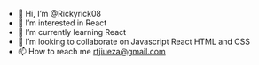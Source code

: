 - 👋 Hi, I’m @Rickyrick08
- 👀 I’m interested in  React
- 🌱 I’m currently learning React
- 💞️ I’m looking to collaborate on Javascript React HTML and CSS
- 📫 How to reach me rtjiueza@gmail.com

<!---
Rickyrick08/Rickyrick08 is a ✨ special ✨ repository because its `README.md` (this file) appears on your GitHub profile.
You can click the Preview link to take a look at your changes.
--->
